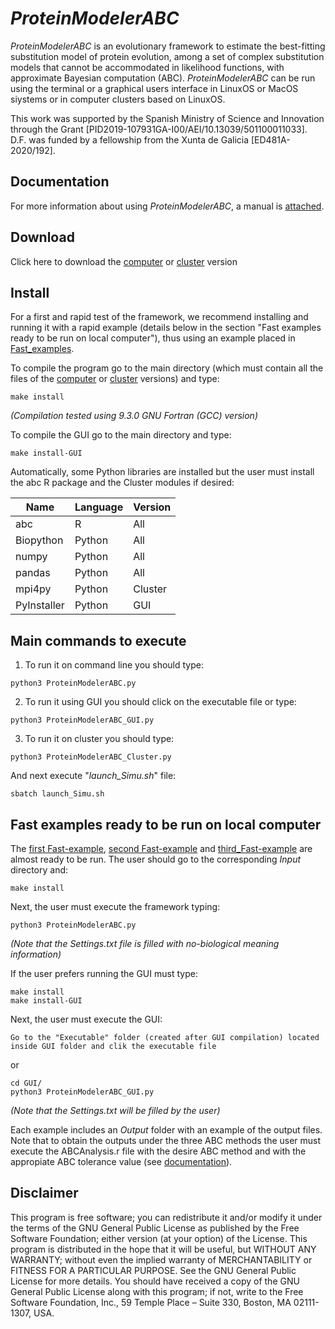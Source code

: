 # *ProteinModelerABC*
*ProteinModelerABC* is an evolutionary framework to estimate the best-fitting substitution model of protein evolution, among a set of complex substitution models that cannot be accommodated in likelihood functions, with approximate Bayesian computation (ABC). *ProteinModelerABC* can be run using the terminal or a graphical users interface in LinuxOS or MacOS siystems or in computer clusters based on LinuxOS.

This work was supported by the Spanish Ministry of Science and Innovation through the Grant [PID2019-107931GA-I00/AEI/10.13039/501100011033]. D.F. was funded by a fellowship from the Xunta de Galicia [ED481A-2020/192]. 

## Documentation
For more information about using *ProteinModelerABC*, a manual is [attached](https://github.com/DavidFerreiro/ProteinModelerABC/tree/main/Documentation).

## Download
Click here to download the [computer](https://github.com/DavidFerreiro/ProteinModelerABC/tree/main/ProteinModelerABC) or [cluster](https://github.com/DavidFerreiro/ProteinModelerABC/tree/main/ProteinModelerABC_Cluster) version

## Install
For a first and rapid test of the framework, we recommend installing and running it with a rapid example (details below in the section "Fast examples ready to be run on local computer"), thus using an example placed in [Fast_examples](https://github.com/DavidFerreiro/ProteinModelerABC/tree/main/Fast_examples).

To compile the program go to the main directory (which must contain all the files of the [computer](https://github.com/DavidFerreiro/ProteinModelerABC/tree/main/ProteinModelerABC) or [cluster](https://github.com/DavidFerreiro/ProteinModelerABC/tree/main/ProteinModelerABC_Cluster) versions) and type:
```
make install
```
*(Compilation tested using 9.3.0 GNU Fortran (GCC) version)*

To compile the GUI go to the main directory and type:
```
make install-GUI
```
Automatically, some Python libraries are installed but the user must install the abc R package and the Cluster modules if desired:

|Name	|Language	|Version |
|---------------|---------------|---------------|
|abc	|R	|All| |-|
|Biopython	|Python	|All|
|numpy	|Python	|All|
|pandas	|Python	|All|
|mpi4py	|Python	|Cluster|
|PyInstaller	|Python	|GUI|


## Main commands to execute
1. To run it on command line you should type:
```
python3 ProteinModelerABC.py
```
2. To run it using GUI you should click on the executable file or type:
```
python3 ProteinModelerABC_GUI.py
```
3. To run it on cluster you should type:
```
python3 ProteinModelerABC_Cluster.py
```
And next execute "*launch_Simu.sh*" file:
```
sbatch launch_Simu.sh
```
## Fast examples ready to be run on local computer
The [first Fast-example](https://github.com/DavidFerreiro/ProteinModelerABC/tree/main/Fast_examples/Fast_example1_Coalescent), [second Fast-example](https://github.com/DavidFerreiro/ProteinModelerABC/tree/main/Fast_examples/Fast_example2_PhylogeneticTree) and [third_Fast-example](https://github.com/DavidFerreiro/ProteinModelerABC/tree/main/Fast_examples/Fast_example3_ABCModels) are almost ready to be run. The user should go to the corresponding *Input* directory and:
```
make install
```
Next, the user must execute the framework typing:
```
python3 ProteinModelerABC.py
```
*(Note that the Settings.txt file is filled with no-biological meaning information)*


If the user prefers running the GUI must type:
```
make install
make install-GUI
```
Next, the user must execute the GUI:
```
Go to the "Executable" folder (created after GUI compilation) located inside GUI folder and clik the executable file
```

or

```
cd GUI/
python3 ProteinModelerABC_GUI.py
```
*(Note that the Settings.txt will be filled by the user)*

Each example includes an *Output* folder with an example of the output files. Note that to obtain the outputs under the three ABC methods the user must execute the ABCAnalysis.r file with the desire ABC method and with the appropiate ABC tolerance value (see [documentation](https://github.com/DavidFerreiro/ProteinModelerABC/tree/main/Documentation)).

## Disclaimer
This program is free software; you can redistribute it and/or modify it under the terms of the GNU General Public License as published by the Free Software Foundation; either version (at your option) of the License. This program is distributed in the hope that it will be useful, but WITHOUT ANY WARRANTY; without even the implied warranty of MERCHANTABILITY or FITNESS FOR A PARTICULAR PURPOSE. See the GNU General Public License for more details. You should have received a copy of the GNU General Public License along with this program; if not, write to the Free Software Foundation, Inc., 59 Temple Place – Suite 330, Boston, MA 02111-1307, USA.
